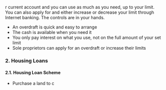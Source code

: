 r current account and you can use as much as you need, up to your limit. You can also apply for and either increase or decrease your limit through Internet banking. The controls are in your hands.

- An overdraft is quick and easy to arrange
- The cash is available when you need it
- You only pay interest on what you use, not on the full amount of your set limit
- Sole proprietors can apply for an overdraft or increase their limits

### 2. Housing Loans

#### 2.1. Housing Loan Scheme

- Purchase a land to c